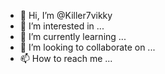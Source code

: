 - 👋 Hi, I’m @Killer7vikky
- 👀 I’m interested in ...
- 🌱 I’m currently learning ...
- 💞️ I’m looking to collaborate on ...
- 📫 How to reach me ...

<!---
Killer7vikky/Killer7vikky is a ✨ special ✨ repository because its `README.md` (this file) appears on your GitHub profile.
You can click the Preview link to take a look at your changes.
--->
